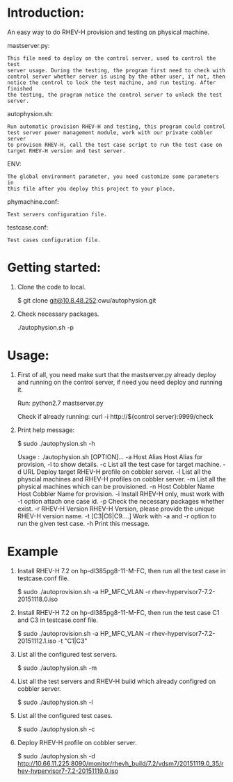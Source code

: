 # Introduction:

 An easy way to do RHEV-H provision and testing on physical machine.


 mastserver.py:

	This file need to deploy on the control server, used to control the test
	server usage. During the testing, the program first need to check with
	control server whether server is using by the other user, if not, then
	notice the control to lock the test machine, and run testing. After finished 
	the testing, the program notice the control server to unlock the test server.

 autophysion.sh:

	Run automatic provision RHEV-H and testing, this program could control
	test server power management module, work with our private cobbler server
	to provison RHEV-H, call the test case script to run the test case on 
	target RHEV-H version and test server.

 ENV:

	The global environment parameter, you need customize some parameters in
	this file after you deploy this project to your place.

 phymachine.conf:

	Test servers configuration file.

 testcase.conf:

	Test cases configuration file.


# Getting started:

 1. Clone the code to local.

	$ git clone git@10.8.48.252:cwu/autophysion.git

 2. Check necessary packages.

	./autophysion.sh -p


# Usage:

 1. First of all, you need make surt that the mastserver.py already deploy and
	running on the control server, if need you need deploy and running it.

	Run:
		python2.7 mastserver.py

	Check if already running:
		curl -i http://${control server}:9999/check

 2. Print help message:

	$ sudo ./autophysion.sh -h

	Usage : ./autophysion.sh [OPTION]... 
		-a Host Alias		Host Alias for provision, -l to show details.
		-c 			List all the test case for target machine.
		-d URL			Deploy target RHEV-H profile on cobbler server.
		-l 			List all the physcial machines and RHEV-H profiles on cobbler server.
		-m			List all the physical machines which can be provisioned.
		-n Host Cobbler Name	Host Cobbler Name for provision.
		-i 			Install RHEV-H only, must work with -t option attach one case id.
		-p 			Check the necessary packages whether exist.
		-r RHEV-H Version	RHEV-H Version, please provide the unique RHEV-H version name.
		-t [C3|C6|C9....]	Work with -a and -r option to run the given test case.
		-h			Print this message.

# Example

 1. Install RHEV-H 7.2 on hp-dl385pg8-11-M-FC, then run all the test case in testcase.conf file.

	$ sudo ./autoprovision.sh -a HP_MFC_VLAN -r rhev-hypervisor7-7.2-20151118.0.iso 

 2. Install RHEV-H 7.2 on hp-dl385pg8-11-M-FC, then run the test case C1 and C3 in testcase.conf file.

	$ sudo ./autoprovision.sh -a HP_MFC_VLAN -r rhev-hypervisor7-7.2-20151112.1.iso -t "C1|C3"

 3. List all the configured test servers.

	$ sudo ./autophysion.sh -m

 4. List all the test servers and RHEV-H build which already configred on cobbler server.

	$ sudo ./autophysion.sh -l

 5. List all the configured test cases.

	$ sudo ./autophysion.sh -c

 6. Deploy RHEV-H profile on cobbler server.

	$ sudo ./autophysion.sh -d http://10.66.11.225:8090/monitor/rhevh_build/7.2/vdsm7/20151119.0_35/rhev-hypervisor7-7.2-20151119.0.iso



